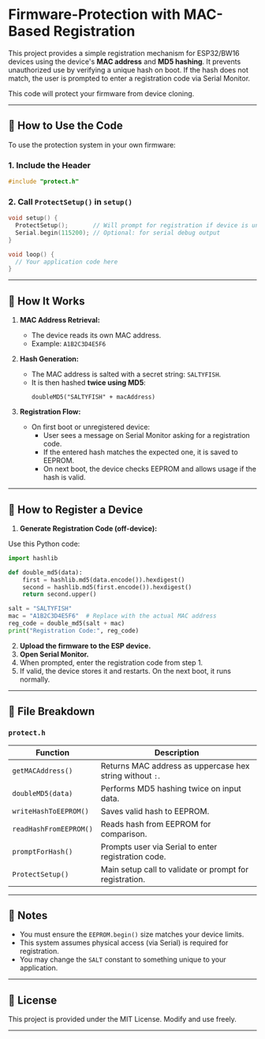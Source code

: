 # Firmware-Protection with MAC-Based Registration

This project provides a simple registration mechanism for ESP32/BW16 devices using the device's **MAC address** and **MD5 hashing**. It prevents unauthorized use by verifying a unique hash on boot. If the hash does not match, the user is prompted to enter a registration code via Serial Monitor.

This code will protect your firmware from device cloning.

---
## 🧰 How to Use the Code

To use the protection system in your own firmware:

### 1. Include the Header

```cpp
#include "protect.h"
```

### 2. Call `ProtectSetup()` in `setup()`

```cpp
void setup() {
  ProtectSetup();       // Will prompt for registration if device is unregistered
  Serial.begin(115200); // Optional: for serial debug output
}

void loop() {
  // Your application code here
}
```
---

## 🔐 How It Works

1. **MAC Address Retrieval:**
   - The device reads its own MAC address.
   - Example: `A1B2C3D4E5F6`

2. **Hash Generation:**
   - The MAC address is salted with a secret string: `SALTYFISH`.
   - It is then hashed **twice using MD5**:
     ```
     doubleMD5("SALTYFISH" + macAddress)
     ```

3. **Registration Flow:**
   - On first boot or unregistered device:
     - User sees a message on Serial Monitor asking for a registration code.
     - If the entered hash matches the expected one, it is saved to EEPROM.
     - On next boot, the device checks EEPROM and allows usage if the hash is valid.

---

## 🧪 How to Register a Device

1. **Generate Registration Code (off-device):**

Use this Python code:

```python
import hashlib

def double_md5(data):
    first = hashlib.md5(data.encode()).hexdigest()
    second = hashlib.md5(first.encode()).hexdigest()
    return second.upper()

salt = "SALTYFISH"
mac = "A1B2C3D4E5F6"  # Replace with the actual MAC address
reg_code = double_md5(salt + mac)
print("Registration Code:", reg_code)
```

2. **Upload the firmware to the ESP device.**
3. **Open Serial Monitor.**
4. When prompted, enter the registration code from step 1.
5. If valid, the device stores it and restarts. On the next boot, it runs normally.

---

## 📁 File Breakdown

### `protect.h`

| Function               | Description                                                  |
|------------------------|--------------------------------------------------------------|
| `getMACAddress()`      | Returns MAC address as uppercase hex string without `:`.     |
| `doubleMD5(data)`      | Performs MD5 hashing twice on input data.                    |
| `writeHashToEEPROM()`  | Saves valid hash to EEPROM.                                  |
| `readHashFromEEPROM()` | Reads hash from EEPROM for comparison.                       |
| `promptForHash()`      | Prompts user via Serial to enter registration code.          |
| `ProtectSetup()`       | Main setup call to validate or prompt for registration.      |

---

## 🧠 Notes

- You must ensure the `EEPROM.begin()` size matches your device limits.
- This system assumes physical access (via Serial) is required for registration.
- You may change the `SALT` constant to something unique to your application.

---

## 📜 License

This project is provided under the MIT License. Modify and use freely.

---
